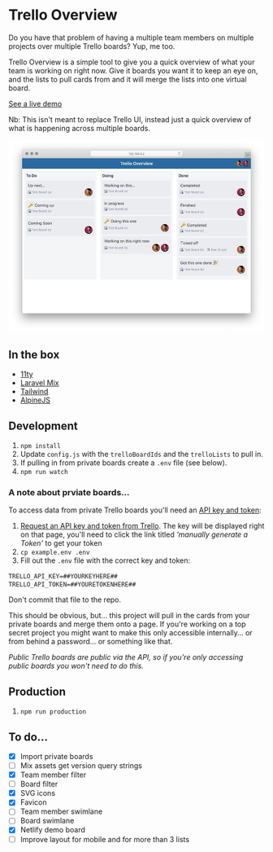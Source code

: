 # Trello Overview

Do you have that problem of having a multiple team members on multiple projects over multiple Trello boards? Yup, me too.

Trello Overview is a simple tool to give you a quick overview of what your team is working on right now. Give it boards you want it to keep an eye on, and the lists to pull cards from and it will merge the lists into one virtual board.

[See a live demo](https://trello-overview.netlify.app/)

Nb: This isn't meant to replace Trello UI, instead just a quick overview of what is happening across multiple boards.

![Screenshot of Trello Overview](preview.jpg)

## In the box

- [11ty](https://www.11ty.dev/)
- [Laravel Mix](https://laravel-mix.com/)
- [Tailwind](https://tailwindcss.com/)
- [AlpineJS](https://github.com/alpinejs/alpine)

## Development

1. `npm install`
2. Update `config.js` with the `trelloBoardIds` and the `trelloLists` to pull in.
3. If pulling in from private boards create a `.env` file (see below).
4. `npm run watch`

### A note about prviate boards…

To access data from private Trello boards you'll need an [API key and token](https://trello.com/app-key):

1. [Request an API key and token from Trello](https://trello.com/app-key). The key will be displayed right on that page, you'll need to click the link titled _'manually generate a Token'_ to get your token
2. `cp example.env .env`
3. Fill out the `.env` file with the correct key and token:

```
TRELLO_API_KEY=##YOURKEYHERE##
TRELLO_API_TOKEN=##YOURETOKENHERE##
```

Don't commit that file to the repo.

This should be obvious, but… this project will pull in the cards from your private boards and merge them onto a page. If you're working on a top secret project you might want to make this only accessible internally… or from behind a password… or something like that.

_Public Trello boards are public via the API, so if you're only accessing public boards you won't need to do this._

## Production

1. `npm run production`

## To do…

- [x] Import private boards
- [ ] Mix assets get version query strings
- [x] Team member filter
- [ ] Board filter
- [x] SVG icons
- [x] Favicon
- [ ] Team member swimlane
- [ ] Board swimlane
- [x] Netlify demo board
- [ ] Improve layout for mobile and for more than 3 lists
